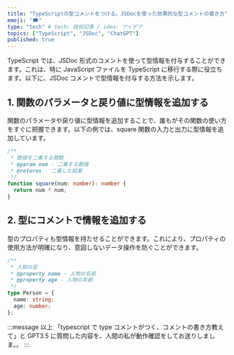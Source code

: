```yaml
---
title: "TypeScriptの型コメントをつける。JSDocを使った効果的な型コメントの書き方"
emoji: "🗯"
type: "tech" # tech: 技術記事 / idea: アイデア
topics: ["TypeScript", "JSDoc", "ChatGPT"]
published: true
---
```


TypeScript では、JSDoc 形式のコメントを使って型情報を付与することができます。これは、特に JavaScript ファイルを TypeScript に移行する際に役立ちます。以下に、JSDoc コメントで型情報を付与する方法を示します。

## 1. 関数のパラメータと戻り値に型情報を追加する

関数のパラメータや戻り値に型情報を追加することで、誰もがその関数の使い方をすぐに把握できます。以下の例では、square 関数の入力と出力に型情報を追加しています。

```typescript
/**
 * 数値を二乗する関数
 * @param num - 二乗する数値
 * @returns - 二乗した結果
 */
function square(num: number): number {
  return num * num;
}
```

## 2. 型にコメントで情報を追加する

型のプロパティも型情報を持たせることができます。これにより、プロパティの使用方法が明確になり、意図しないデータ操作を防ぐことができます。

```typescript
/**
 * 人物の型
 * @property name - 人物の名前
 * @property age - 人物の年齢
 */
type Person = {
  name: string;
  age: number;
};
```

:::message
以上 「typescript で type コメントがつく、コメントの書き方教えて」と GPT3.5 に質問した内容を、人間の私が動作確認をしてお送りしましま。。
:::
